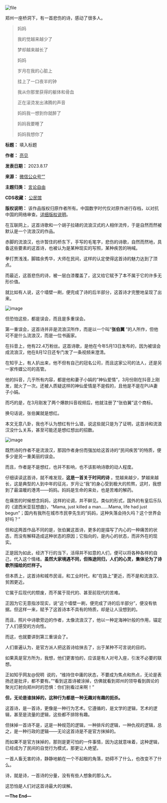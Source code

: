 ![file](https://chinadigitaltimes.net/chinese/files/2023/08/image-1692263239996.png)


郑州一座桥洞下，有一首悲伤的诗，感动了很多人。



> 
> 妈妈
> 
> 
> 我的觉越来越少了
> 
> 
> 梦却越来越长了
> 
> 
> 妈妈
> 
> 
> 岁月在我的心脏上
> 
> 
> 挂上了一口夜半的钟
> 
> 
> 我从你那里获得的躯体和骨血
> 
> 
> 正在滚烫发出沸腾的声音
> 
> 
> 妈妈我一想到你就醉了
> 
> 
> 妈妈我要睡了
> 
> 
> 妈妈我想你了
> 
> 
> 




**标题：** 填入标题  

**作者：** [亮见](https://chinadigitaltimes.net/space/亮见)  

**发表日期：** 2023.8.17  

**来源：** [微信公众号“”](https://web.archive.org/web/https://mp.weixin.qq.com/s/OLQ_9D6SRZrG83MXaPoHzg)  

**主题归类：** [言论自由](https://chinadigitaltimes.net/space/言论自由)  

**CDS收藏：** [公民馆](https://chinadigitaltimes.net/space/%E5%85%AC%E6%B0%91%E9%A6%86)  

**版权说明：** 该作品版权归原作者所有。中国数字时代仅对原作进行存档，以对抗中国的网络审查。[详细版权说明](https://chinadigitaltimes.net/chinese/copyright)。


在互联网上，这首诗歌和一个胡子拉碴的流浪汉式的人相伴流传，于是自然而然被默认是一个流浪汉的作品。


赤脚的流浪汉，也许暂住的桥东下，手写的毛笔字，悲伤的诗歌，自然而然地，具备这些要素的这首诗，也被认为是某种现实的写照，某种疾苦的呐喊。


拳打贾浅浅，脚踏余秀华，大师在民间，这样的认定使得这首诗的魅力达到了顶点。


而最近，这首悲伤的诗，被一层白漆覆盖了，这又给它赋予了本不属于它的许多无形价值。


就比如有人说，这个墙壁一刷，便完成了诗的后半部分，这首诗才完整地呈现了出来。


![image](https://chinadigitaltimes.net/chinese/files/2023/08/post-699426-64dde59ce02db.)


但恐怕这些，都是误会，而且是多重误会。


第一重误会，这首诗并非是流浪汉所作，而是以一个叫“**张伯翼** ”的人所作，但他可不是什么流浪汉，而是一位书画家。


在抖音上，他有22.4万粉丝。这首诗歌，是他在今年5月13日发布的，因为被误会成流浪汉，他在8月12日还专门发了一条视频来澄清。


在知乎上，有人扒出来，他不但有自己的冠名公司，而且这家公司的法人，还是另一家传媒公司的高管。


他的抖音，几乎所有内容，都是他和妻子小娟的“神仙爱情”，3月份刚在抖音上刚发，就火了一次。还被人质疑这样的神仙爱情是不是假的，且他是不是在PUA妻子小娟。


而巧的是，在3月刚发了两个爆款抖音视频后，他就注册了“张伯翼”这个商标。


换句话说，张伯翼就是想红。


本文无意八卦，我也不认为想红有什么错，说这些就只是为了证明，这首诗和流浪汉没什么关系，甚至可能还是想红想出的招数。


![image](https://chinadigitaltimes.net/chinese/files/2023/08/post-699426-64dde59d0bcb9.png)


既然诗的作者不是流浪汉，那因作者身份而强加给这首诗的“民间疾苦”的特质，便多少是另一重美丽的误会。


而且，作者是不是想红，也并不影响，也不该影响诗歌的动人程度。


仔细读读这首诗，就不难发现，**这是一首关于时间的诗** 。觉越来越少，梦越来越长，这是典型的人到中年的征兆，岁月让“我”的身心受到极大的煎熬，这时，我想到了最温暖的港湾——妈妈。妈妈是生命的来处，也是苦难的解药。


在痛苦的时候想念妈妈，这样的论调，并不鲜见。类似的形式，国外的有皇后乐队的《波西米亚狂想曲》，“Mama, just killed a man……Mama, life had just begun”；国内有我所在城市市民李先生的“妈妈，这种失落会持久吗？这个世界会好吗？”


但和这两首作品不同的是，张伯翼这首诗，更多的是描写了内心的一种痛苦的状态，而没有解释造成这种状态的原因；它指向的，是内心的状态，而非外在的现实。


正是因为如此，经济下行的当下，活得并不如意的人们，便可以将各种各样的自己，代入这个情绪。**虽然大家境遇不同，但殊途同归，人们的心灵，集体沦为了诗歌所描绘的烂样子。** 


但本质上，这首诗和城市民谣，和工业时代，和“在路上”更近，而不是和流浪汉、贫困更近。


它属于后现代的颓废，而不属于现代的、甚至前现代的苦难。


正因为它无意指涉现实，说“这个墙壁一刷，便完成了诗的后半部分”，便没有依据。但这样一来，赋予了这首诗本不具有的特质，却是让人没想到的。


而且，照片中诗歌旁边的作者，太像流浪汉了，他以一种定海神针般的作用，锚定了人们感受的方向性。


而这，也就要讲到第三重误会了。


人们普遍认为，是官方派人把这首诗给抹去了，出于某种不可言说的目的。


如果真是官方所为，我想，他们更害怕的，应该是有人对号入座，引发不必要的联想。


正如知乎网友@倪明  说的，“维持住中庸的状态，不要成为焦点和热点，无论是表扬还是批评，都不要有。”“看到这首诗被涂掉，仿佛就看到郑州的领导看到舆论的聚光灯射向郑州时的恐惧：你们别看过来啊！”


**但，无论是谁抹掉的，这种行为都是一种无趣对有趣的扼杀。** 


这首诗，是一首诗，更像是一种行为艺术。它遵循的，是文学的逻辑，艺术的逻辑，甚至是流量的逻辑，这些都不排除有趣。


但抹掉一首诗不是，这是一种规范的逻辑，一种排斥的逻辑，一种仇视的逻辑，总之，是一种行政的逻辑——无论这首诗是不是官方抹掉的。


而如果不是官方抹掉的，那则是更可怕的一件事情，因为这就意味着，这种逻辑，已经成为了民间的自觉行为模式，那更让人绝望。


一首人畜无害的诗，静静地躺在一个不起眼的角落，妨碍不了什么，也改变不了什么。


诗，就是诗，一首诗的分量，没有有些人想象的那么大。


这恐怕是人们对这首诗最大的误解。


**—The End—** 

